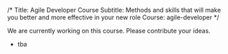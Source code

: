 /*
Title: Agile Developer Course
Subtitle: Methods and skills that will make you better and more effective in your new role
Course: agile-developer
*/

We are currently working on this course. Please contribute your ideas.

<split>

* tba
